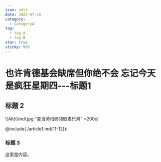 ```yaml
---
icon: edit
date: 2022-07-28
category:
  - CategoryA
tag:
  - tag A
  - tag B
star: true
sticky: 998
---
```


# 也许肯德基会缺席但你绝不会  忘记今天是疯狂星期四---标题1

## 标题 2

![Alt](/mdl.jpg "麦当劳扫码领取麦乐鸡" =200x)

@include(./article1.md{11-12}):

### 标题 3

这里是内容。
